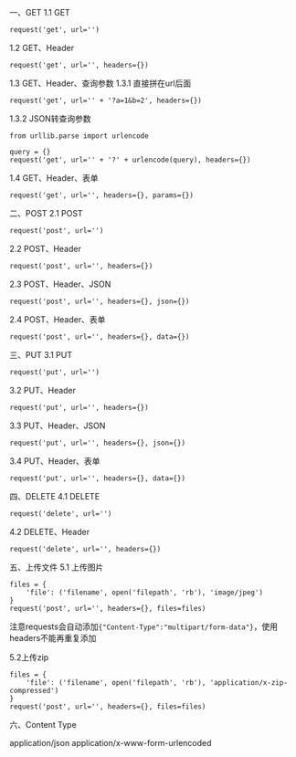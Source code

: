 一、GET
1.1 GET

```
request('get', url='')
```

1.2 GET、Header

```
request('get', url='', headers={})
```

1.3 GET、Header、查询参数
1.3.1 直接拼在url后面

```
request('get', url='' + '?a=1&b=2', headers={})
```

1.3.2 JSON转查询参数

```
from urllib.parse import urlencode

query = {}
request('get', url='' + '?' + urlencode(query), headers={})
```

1.4 GET、Header、表单

```
request('get', url='', headers={}, params={})
```

二、POST
2.1 POST

```
request('post', url='')
```

2.2 POST、Header

```
request('post', url='', headers={})
```

2.3 POST、Header、JSON

```
request('post', url='', headers={}, json={})
```

2.4 POST、Header、表单

```
request('post', url='', headers={}, data={})
```

三、PUT
3.1 PUT

```
request('put', url='')
```

3.2 PUT、Header

```
request('put', url='', headers={})
```

3.3 PUT、Header、JSON

```
request('put', url='', headers={}, json={})
```

3.4 PUT、Header、表单

```
request('put', url='', headers={}, data={})
```

四、DELETE
4.1 DELETE

```
request('delete', url='')
```

4.2 DELETE、Header

```
request('delete', url='', headers={})
```

五、上传文件
5.1 上传图片

```
files = {
    'file': ('filename', open('filepath', 'rb'), 'image/jpeg')
}
request('post', url='', headers={}, files=files)
```

注意requests会自动添加`{"Content-Type":"multipart/form-data"}`，使用headers不能再重复添加

5.2上传zip

```
files = {
    'file': ('filename', open('filepath', 'rb'), 'application/x-zip-compressed')
}
request('post', url='', headers={}, files=files)
```

六、Content Type

application/json
application/x-www-form-urlencoded